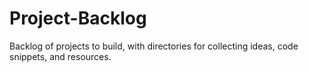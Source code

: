 # Project-Backlog
Backlog of projects to build, with directories for collecting ideas, code snippets, and resources.
